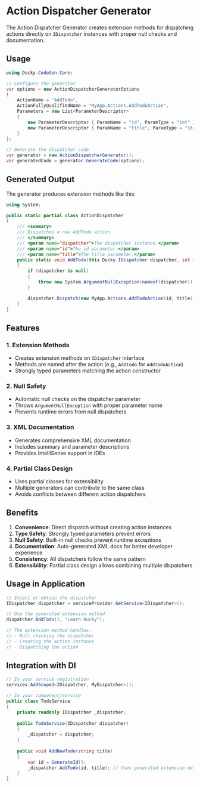 # Action Dispatcher Generator

The Action Dispatcher Generator creates extension methods for dispatching actions directly on `IDispatcher` instances with proper null checks and documentation.

## Usage

```csharp
using Ducky.CodeGen.Core;

// Configure the generator
var options = new ActionDispatcherGeneratorOptions
{
    ActionName = "AddTodo",
    ActionFullyQualifiedName = "MyApp.Actions.AddTodoAction",
    Parameters = new List<ParameterDescriptor>
    {
        new ParameterDescriptor { ParamName = "id", ParamType = "int" },
        new ParameterDescriptor { ParamName = "title", ParamType = "string" }
    }
};

// Generate the dispatcher code
var generator = new ActionDispatcherGenerator();
var generatedCode = generator.GenerateCode(options);
```

## Generated Output

The generator produces extension methods like this:

```csharp
using System;

public static partial class ActionDispatcher
{
    /// <summary>
    /// Dispatches a new AddTodo action.
    /// </summary>
    /// <param name="dispatcher">The dispatcher instance.</param>
    /// <param name="id">The id parameter.</param>
    /// <param name="title">The title parameter.</param>
    public static void AddTodo(this Ducky.IDispatcher dispatcher, int id, string title)
    {
        if (dispatcher is null)
        {
            throw new System.ArgumentNullException(nameof(dispatcher));
        }

        dispatcher.Dispatch(new MyApp.Actions.AddTodoAction(id, title));
    }
}
```

## Features

### 1. Extension Methods
- Creates extension methods on `IDispatcher` interface
- Methods are named after the action (e.g., `AddTodo` for `AddTodoAction`)
- Strongly typed parameters matching the action constructor

### 2. Null Safety
- Automatic null checks on the dispatcher parameter
- Throws `ArgumentNullException` with proper parameter name
- Prevents runtime errors from null dispatchers

### 3. XML Documentation
- Generates comprehensive XML documentation
- Includes summary and parameter descriptions
- Provides IntelliSense support in IDEs

### 4. Partial Class Design
- Uses partial classes for extensibility
- Multiple generators can contribute to the same class
- Avoids conflicts between different action dispatchers

## Benefits

1. **Convenience**: Direct dispatch without creating action instances
2. **Type Safety**: Strongly typed parameters prevent errors
3. **Null Safety**: Built-in null checks prevent runtime exceptions
4. **Documentation**: Auto-generated XML docs for better developer experience
5. **Consistency**: All dispatchers follow the same pattern
6. **Extensibility**: Partial class design allows combining multiple dispatchers

## Usage in Application

```csharp
// Inject or obtain the dispatcher
IDispatcher dispatcher = serviceProvider.GetService<IDispatcher>();

// Use the generated extension method
dispatcher.AddTodo(1, "Learn Ducky");

// The extension method handles:
// - Null checking the dispatcher
// - Creating the action instance
// - Dispatching the action
```

## Integration with DI

```csharp
// In your service registration
services.AddScoped<IDispatcher, MyDispatcher>();

// In your component/service
public class TodoService
{
    private readonly IDispatcher _dispatcher;
    
    public TodoService(IDispatcher dispatcher)
    {
        _dispatcher = dispatcher;
    }
    
    public void AddNewTodo(string title)
    {
        var id = GenerateId();
        _dispatcher.AddTodo(id, title); // Uses generated extension method
    }
}
```